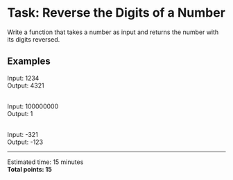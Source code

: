 # Task: Reverse the Digits of a Number

Write a function that takes a number as input and returns the number with its digits reversed.

## Examples

Input: 1234 <br>
Output: 4321 <br> <br>

Input: 100000000 <br>
Output: 1 <br> <br>

Input: -321 <br>
Output: -123

---

Estimated time: 15 minutes <br>
**Total points: 15**
